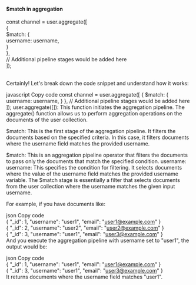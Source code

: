 #### $match in aggregation <br/>
const channel = user.aggregate([ <br/>
    {  <br/>
        $match: { <br/>
            username: username, <br/>
        } <br/>
    }, <br/>
    // Additional pipeline stages would be added here <br/>
]);
<br/>
<br/>

Certainly! Let's break down the code snippet and understand how it works:

javascript
Copy code
const channel = user.aggregate([
    { 
        $match: {
            username: username,
        }
    },
    // Additional pipeline stages would be added here
]);
user.aggregate([]): This function initiates the aggregation pipeline. The aggregate() function allows us to perform aggregation operations on the documents of the user collection.

$match: This is the first stage of the aggregation pipeline. It filters the documents based on the specified criteria. In this case, it filters documents where the username field matches the provided username.

$match: This is an aggregation pipeline operator that filters the documents to pass only the documents that match the specified condition.
username: username: This specifies the condition for filtering. It selects documents where the value of the username field matches the provided username variable.
The $match stage is essentially a filter that selects documents from the user collection where the username matches the given input username.

For example, if you have documents like:

json
Copy code <br/>
{ "_id": 1, "username": "user1", "email": "user1@example.com" } <br/>
{ "_id": 2, "username": "user2", "email": "user2@example.com" }<br/>
{ "_id": 3, "username": "user1", "email": "user3@example.com" }<br/>
And you execute the aggregation pipeline with username set to "user1", the output would be:<br/>

json
Copy code<br/>
{ "_id": 1, "username": "user1", "email": "user1@example.com" }<br/>
{ "_id": 3, "username": "user1", "email": "user3@example.com" }<br/>
It returns documents where the username field matches "user1". <br/>

